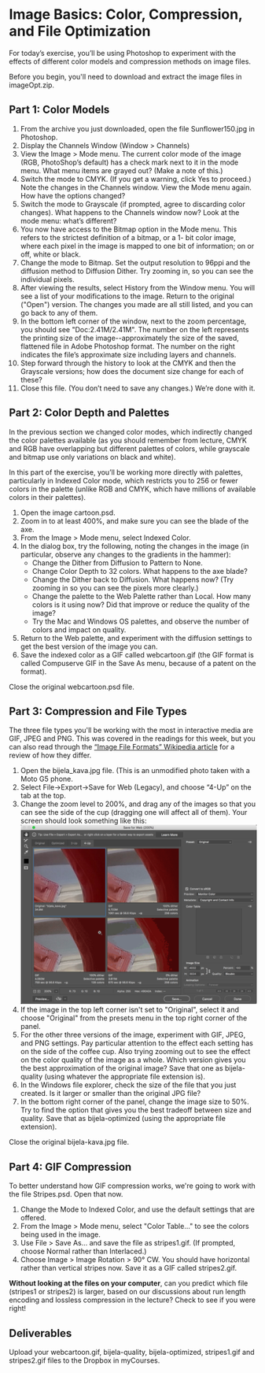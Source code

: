 # Image Basics: Color, Compression, and File Optimization

For today’s exercise, you’ll be using Photoshop to experiment with the effects of different color models and compression methods on image files.

Before you begin, you'll need to download and extract the image files in imageOpt.zip.

## Part 1: Color Models

1.  From the archive you just downloaded, open the file Sunflower150.jpg in Photoshop.
2.  Display the Channels Window (Window > Channels)
3.  View the Image > Mode menu. The current color mode of the image (RGB, PhotoShop’s default) has a check mark next to it in the mode menu. What menu items are grayed out? (Make a note of this.)
4.  Switch the mode to CMYK. (If you get a warning, click Yes to proceed.) Note the changes in the Channels window.
    View the Mode menu again. How have the options changed?
5.  Switch the mode to Grayscale (if prompted, agree to discarding color changes). What happens to the Channels window now? Look at the mode menu: what’s different?
6.  You now have access to the Bitmap option in the Mode menu. This refers to the strictest definition of a bitmap, or a 1-
    bit color image, where each pixel in the image is mapped to one bit of information; on or off, white or black.
7.  Change the mode to Bitmap. Set the output resolution to 96ppi and the diffusion method to Diffusion Dither. Try zooming in, so you can see the individual pixels.
8.  After viewing the results, select History from the Window menu. You will see a list of your modifications to the image. Return to the original ("Open") version. The changes you made are all still listed, and you can go back to any of them.
9.  In the bottom left corner of the window, next to the zoom percentage, you should see "Doc:2.41M/2.41M". The number on the left represents the printing size of the image--approximately the size of the saved, flattened file in Adobe Photoshop format. The number on the right indicates the file’s approximate size including layers and channels.
10. Step forward through the history to look at the CMYK and then the Grayscale versions; how does the document size change for each of these?
11. Close this file. (You don’t need to save any changes.) We’re done with it.

## Part 2: Color Depth and Palettes

In the previous section we changed color modes, which indirectly changed the color palettes available (as you should remember from lecture, CMYK and RGB have overlapping but different palettes of colors, while grayscale and bitmap use only variations on black and white).

In this part of the exercise, you’ll be working more directly with palettes, particularly in Indexed Color mode, which restricts you to 256 or fewer colors in the palette (unlike RGB and CMYK, which have millions of available colors in their palettes).

1.  Open the image cartoon.psd.
2.  Zoom in to at least 400%, and make sure you can see the blade of the axe.
3.  From the Image > Mode menu, select Indexed Color.
4.  In the dialog box, try the following, noting the changes in the image (in particular, observe any changes to the gradients in the hammer):
    -   Change the Dither from Diffusion to Pattern to None.
    -   Change Color Depth to 32 colors. What happens to the axe blade?
    -   Change the Dither back to Diffusion. What happens now? (Try zooming in so you can see the pixels more clearly.)
    -   Change the palette to the Web Palette rather than Local. How many colors is it using now? Did that improve or reduce the quality of the image?
    -   Try the Mac and Windows OS palettes, and observe the number of colors and impact on quality.
5.  Return to the Web palette, and experiment with the diffusion settings to get the best version of the image you can.
6.  Save the indexed color as a GIF called webcartoon.gif (the GIF format is called Compuserve GIF in the Save As menu, because of a patent on the format).

Close the original webcartoon.psd file.

## Part 3: Compression and File Types

The three file types you'll be working with the most in interactive media are GIF, JPEG and PNG. This was covered in the readings for this week, but you can also read through the [“Image File Formats” Wikipedia article](https://en.wikipedia.org/wiki/Image_file_formats) for a review of how they differ.

1.  Open the bijela_kava.jpg file. (This is an unmodified photo taken with a Moto G5 phone.
2.  Select File->Export->Save for Web (Legacy), and choose “4-Up” on the tab at the top.
3.  Change the zoom level to 200%, and drag any of the images so that you can see the side of the cup (dragging one will affect all of them). Your screen should look something like this:
![photoshop zoom example](bijela1.png)
4.  If the image in the top left corner isn't set to "Original", select it and choose "Original" from the presets menu in the top right corner of the panel.
5.  For the other three versions of the image, experiment with GIF, JPEG, and PNG settings. Pay particular attention to the effect each setting has on the side of the coffee cup. Also trying zooming out to see the effect on the color quality of the image as a whole. Which version gives you the best approximation of the original image? Save that one as bijela-quality (using whatever the appropriate file extension is).
6.  In the Windows file explorer, check the size of the file that you just created. Is it larger or smaller than the original JPG file?
7.  In the bottom right corner of the panel, change the image size to 50%. Try to find the option that gives you the best tradeoff between size and quality. Save that as bijela-optimized (using the appropriate file extension).

Close the original bijela-kava.jpg file.

## Part 4: GIF Compression

To better understand how GIF compression works, we're going to work with the file Stripes.psd. Open that now.

1.  Change the Mode to Indexed Color, and use the default settings that are offered.
2.  From the Image > Mode menu, select "Color Table..." to see the colors being used in the image.
3.  Use File > Save As... and save the file as stripes1.gif. (If prompted, choose Normal rather than Interlaced.)
4.  Choose Image > Image Rotation > 90° CW. You should have horizontal rather than vertical stripes now. Save it as a GIF called stripes2.gif.

**Without looking at the files on your computer**, can you predict which file (stripes1 or stripes2) is larger, based on our discussions about run length encoding and lossless compression in the lecture? Check to see if you were right!

## Deliverables

Upload your webcartoon.gif, bijela-quality, bijela-optimized, stripes1.gif and stripes2.gif files to the Dropbox in myCourses.
